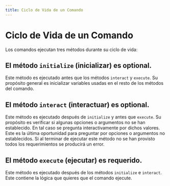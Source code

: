 ```yaml
---
title: Ciclo de Vida de un Comando
---
```

# Ciclo de Vida de un Comando
 
Los comandos ejecutan tres métodos durante su ciclo de vida:

## El método `initialize` (inicializar) es optional.
Este método es ejecutado antes que los métodos `interact` y `execute`. 
Su propósito general es inicializar variables usadas en el resto de los métodos del comando.

## El método `interact` (interactuar) es optional.
Este método es ejecutado después de `initialize` y antes que `execute`.
Su propósito es verificar si algunas opciones o argumentos no se han establecido. En tal caso se pregunta interactivamente por dichos valores. Este es la última oportunidad para preguntar por opciones o argumentos no establecidos. Si al terminar de ejecutar este método no se han provisto todos los requerimientos se producirá un error.

## El método `execute` (ejecutar) es requerido.
Este método es ejecutado después de los métodos `initialize` e `interact`. 
Este contiene la lógica que quieres que el comando ejecute.
